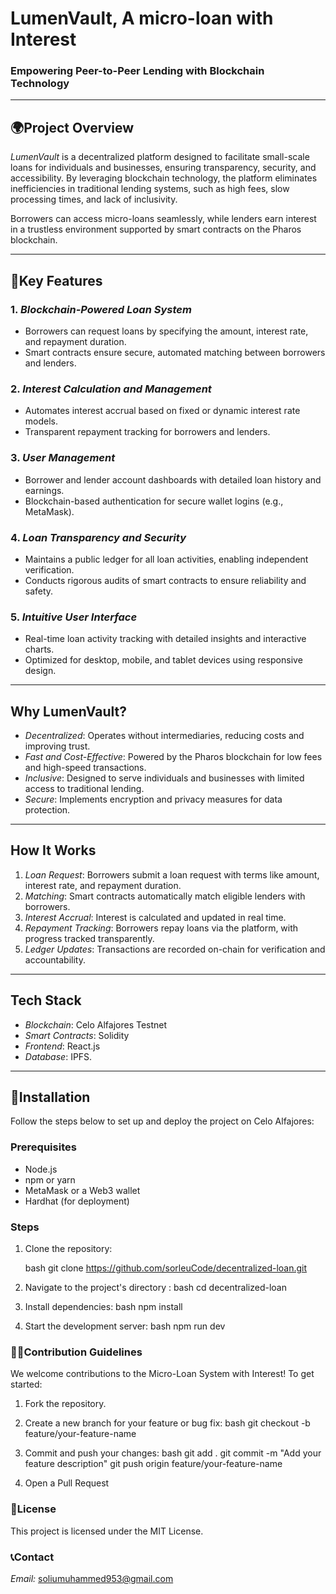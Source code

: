 # LumenVault, A micro-loan with Interest

### Empowering Peer-to-Peer Lending with Blockchain Technology

---

## 🌍Project Overview
*LumenVault* is a decentralized platform designed to facilitate small-scale loans for individuals and businesses, ensuring transparency, security, and accessibility. By leveraging blockchain technology, the platform eliminates inefficiencies in traditional lending systems, such as high fees, slow processing times, and lack of inclusivity.

Borrowers can access micro-loans seamlessly, while lenders earn interest in a trustless environment supported by smart contracts on the Pharos blockchain.

---

## 🚀Key Features
### 1. *Blockchain-Powered Loan System*
- Borrowers can request loans by specifying the amount, interest rate, and repayment duration.
- Smart contracts ensure secure, automated matching between borrowers and lenders.

### 2. *Interest Calculation and Management*
- Automates interest accrual based on fixed or dynamic interest rate models.
- Transparent repayment tracking for borrowers and lenders.

### 3. *User Management*
- Borrower and lender account dashboards with detailed loan history and earnings.
- Blockchain-based authentication for secure wallet logins (e.g., MetaMask).

### 4. *Loan Transparency and Security*
- Maintains a public ledger for all loan activities, enabling independent verification.
- Conducts rigorous audits of smart contracts to ensure reliability and safety.

### 5. *Intuitive User Interface*
- Real-time loan activity tracking with detailed insights and interactive charts.
- Optimized for desktop, mobile, and tablet devices using responsive design.

---

## Why LumenVault?

- *Decentralized*: Operates without intermediaries, reducing costs and improving trust.
- *Fast and Cost-Effective*: Powered by the Pharos blockchain for low fees and high-speed transactions.
- *Inclusive*: Designed to serve individuals and businesses with limited access to traditional lending.
- *Secure*: Implements encryption and privacy measures for data protection.

---

## How It Works
1. *Loan Request*: Borrowers submit a loan request with terms like amount, interest rate, and repayment duration.
2. *Matching*: Smart contracts automatically match eligible lenders with borrowers.
3. *Interest Accrual*: Interest is calculated and updated in real time.
4. *Repayment Tracking*: Borrowers repay loans via the platform, with progress tracked transparently.
5. *Ledger Updates*: Transactions are recorded on-chain for verification and accountability.

---

## Tech Stack

- *Blockchain*: Celo Alfajores Testnet
- *Smart Contracts*: Solidity
- *Frontend*: React.js
- *Database*: IPFS.

---

## 📌Installation
Follow the steps below to set up and deploy the project on Celo Alfajores:

### Prerequisites
- Node.js
- npm or yarn
- MetaMask or a Web3 wallet
- Hardhat (for deployment)

### Steps
1. Clone the repository:

   bash
   git clone https://github.com/sorleuCode/decentralized-loan.git

2. Navigate to the project's directory :
   bash
   cd decentralized-loan

3. Install dependencies:
   bash
   npm install
   
4. Start the development server:
   bash
   npm run dev

### 👩‍💻Contribution Guidelines
We welcome contributions to the Micro-Loan System with Interest! To get started:

1. Fork the repository.
2. Create a new branch for your feature or bug fix:
   bash
   git checkout -b feature/your-feature-name
   
3. Commit and push your changes:
   bash
   git add .
   git commit -m "Add your feature description"
   git push origin feature/your-feature-name

4. Open a Pull Request


### 📝License
This project is licensed under the MIT License.


### 📞Contact

*Email:* soliumuhammed953@gmail.com

